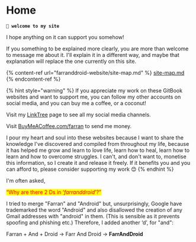 # Home

**`🤖 welcome to my site`**

I hope anything on it can support you somehow!

If you something to be explained more clearly, you are more than welcome to message me about it. I'll explain it in a different way, and maybe that explanation will replace the one currently on this site.

{% content-ref url="farranddroid-website/site-map.md" %}
[site-map.md](farranddroid-website/site-map.md)
{% endcontent-ref %}

{% hint style="warning" %}
If you appreciate my work on these GitBook websites and want to support me, you can follow my other accounts on social media, and you can buy me a coffee, or a coconut!&#x20;

Visit my [LinkTree](https://linktr.ee/fazzaan) page to see all my social media channels.

Visit [BuyMeACoffee.com/farran](https://buymeacoffee.com/farran) to send me money.

I pour my heart and soul into these websites because I want to share the knowledge I've discovered and compiled from throughout my life, because it has helped me grow and learn to love life, learn how to heal, learn how to learn and how to overcome struggles. I can't, and don't want to, monetise this information, so I create it and release it freely. If it benefits you and you can afford to, please consider supporting my work 😊
{% endhint %}

I'm often asked,

<mark style="color:red;">“Why are there 2 Ds in ‘</mark>_<mark style="color:red;">farranddroid</mark>_<mark style="color:red;">’?”</mark>

I tried to merge "Farran" and "Android" but, unsurprisingly, Google have trademarked the word "Android" and also disallowed the creation of any Gmail addresses with "android" in them. (This is sensible as it prevents spoofing and phishing etc.) Therefore, I added another ‘d’, for "and":

Farran + And + Droid → Farr And Droid → **FarrAndDroid**&#x20;
